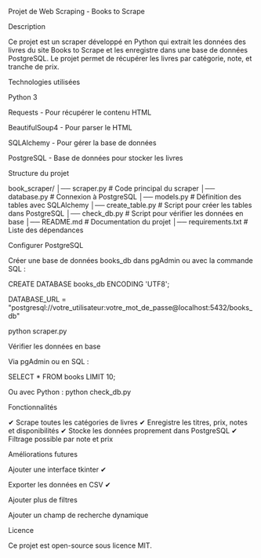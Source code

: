 Projet de Web Scraping - Books to Scrape

Description

Ce projet est un scraper développé en Python qui extrait les données des livres du site Books to Scrape et les enregistre dans une base de données PostgreSQL. Le projet permet de récupérer les livres par catégorie, note, et tranche de prix.

Technologies utilisées

Python 3

Requests - Pour récupérer le contenu HTML

BeautifulSoup4 - Pour parser le HTML

SQLAlchemy - Pour gérer la base de données

PostgreSQL - Base de données pour stocker les livres

Structure du projet

book_scraper/
│── scraper.py          # Code principal du scraper
│── database.py         # Connexion à PostgreSQL
│── models.py           # Définition des tables avec SQLAlchemy
│── create_table.py     # Script pour créer les tables dans PostgreSQL
│── check_db.py         # Script pour vérifier les données en base
│── README.md           # Documentation du projet
│── requirements.txt    # Liste des dépendances

Configurer PostgreSQL

Créer une base de données books_db dans pgAdmin ou avec la commande SQL :

CREATE DATABASE books_db ENCODING 'UTF8';

DATABASE_URL = "postgresql://votre_utilisateur:votre_mot_de_passe@localhost:5432/books_db"

python scraper.py

Vérifier les données en base

Via pgAdmin ou en SQL :

SELECT * FROM books LIMIT 10;

Ou avec Python :
python check_db.py

 Fonctionnalités

✔ Scrape toutes les catégories de livres
✔ Enregistre les titres, prix, notes et disponibilités
✔ Stocke les données proprement dans PostgreSQL
✔ Filtrage possible par note et prix

Améliorations futures

Ajouter une interface tkinter ✔

Exporter les données en CSV ✔

Ajouter plus de filtres

Ajouter un champ de recherche dynamique

Licence

Ce projet est open-source sous licence MIT.
